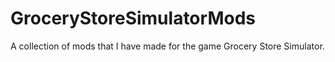 # GroceryStoreSimulatorMods
A collection of mods that I have made for the game Grocery Store Simulator.
